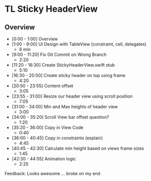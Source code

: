 # TL Sticky HeaderView


## Overview

* [0:00 - 1:00] Overview
* [1:00 - 9:00] UI Design with TableView (constraint, cell, delegates)
	* 8 min
* [9:00 - 11:20] Fix Git Commit on Wrong Branch
	* 2:20
* [11:20 - 16:30] Create StickyHeaderView.swift stub
	* 5:10
* [16:30 - 20:50] Create sticky header on top using frame 
	* 4:20
* [20:50 - 23:55] Content offset
	* 3:05
* [23:55 - 31:00] Resize our header view using scroll position
	* 7:05
* [31:00 - 34:00] Min and Max heights of header view
	* 3:00
* [34:00 - 35:20] Scroll View bar offset question?
	* 1:20
* [35:20 - 36:00] Copy in View Code
	* 0:40
* [36:00 - 40:45] Copy in constraints (explain)
	* 4:45
* [40:45 - 42:30] Calculate min height based on views frame sizes
	* 1:45
* [42:30 - 44:55] Animation logic
	* 2:25

Feedback: Looks awesome ... broke on my end
